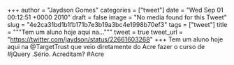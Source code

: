 
+++
author = "Jaydson Gomes"
categories = ["tweet"]
date = "Wed Sep 01 00:12:51 +0000 2010"
draft = false
image = "No media found for this Tweet"
slug = "4e2ca31bd1b1fb171b7e3b19a3bc4e1998b70ef3"
tags = ["tweet"]
title = """Tem um aluno hoje aqui na..."""
tweet = true
tweet_url = "https://twitter.com/jaydson/status/22661603268"
+++
Tem um aluno hoje aqui na @TargetTrust que veio diretamente do Acre fazer o curso de #jQuery .Sério. Acreditam? #Acre
